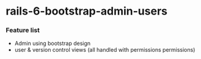 # rails-6-bootstrap-admin-users

### Feature list 
* Admin using bootstrap design
* user & version control views (all handled with permissions permissions)
